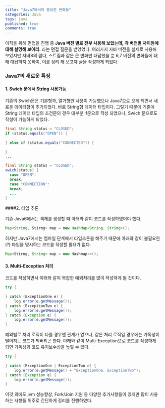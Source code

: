 ```yaml
---
title: "Java7에서의 중요한 변화들"
categories: Java
tags: java
published: true
comments: true
---
```


이직을 위해 면접을 진행 중 **Java 버전 별로 전부 사용해 보았는데, 각 버전별 차이점에 대해 설명해 보아라.** 라는 면접 질문을 받았었다. 여러가지 자바 버전을 실제로 사용해 보았지만 자바8의 람다, 스트림과 같은 큰 변화만 대답했을 뿐 6,7 버전의 변화들에 대해 대답하지 못하여, 이를 정리 해 보고자 글을 작성하게 되었다.


### Java7의 새로운 특징

#### 1. Swich 문에서 String 사용가능

기존의 Swich문은 기본형과, 열거형만 사용이 가능했으나 Java7으로 오게 되면서 새로운 데이터형이 추가되었다. 바로 String형 데이터 타입이다. 그렇기 때문에 기존에 String 데이터 타입의 조건문의 경우 대부분 if문으로 작성 되었으나, Swich 문으로도 작성이 가능하게 되었다.

```java
final String status = "CLOSED";
if (status.equals("OPEN")) {
  
} else if (status.equals("CONNECTED")) {
  
}
...
```

```java
final String status = "CLOSED";
swich(status) {
  case "OPEN":
  break;
  case "CONNECTION":
  break;
  ...
}
```



####2. 타입 추론

기존 Java6에서는 객체를 생성할 때 아래와 같이 코드를 작성하였어야 했다.

```java
Map<String, Stirng> map = new HashMap<String, String>();
```

하지만 Java7에서는 컴파일 단계에서 타입추론을 해주기 때문에 아래와 같이 불필요한(?) 타입을 명시하는 코드를 작성할 필요가 없다.

```java
Map<Stirng, String> map = new Hashmap<>();
```



#### 3. Multi-Exception 처리

코드를 작성하면서 아래와 같이 복잡한 예외처리를 많이 작성하게 될 것이다.

```java
try {
  
} catch (ExceptionOne e) {
    log.error(e.getMessage());
} catch (ExceptionTwo e) {
    log.error(e.getMessage());
} catch (Exception e) {
    log.error(e.getMessage());
}
```

예외별로 처리 로직이 다를 경우엔 관계가 없으나, 같은 처리 로직일 경우에는 가독성이 떨어지는 코드가 되버리곤 한다. 아래와 같이 Multi-Exception으로 코드를 작성하게 되면 가독성과 코드 유지보수성을 높힐 수 있다.

```java
try {
  
} catch (ExceptionOne | ExceptionTwo e) {
    log.error(e.getMessage() + "ExceptionOne, ExceptionTwo");
} catch (Exception e) {
    log.error(e.getMessage());
}
```



이것 외에도 jvm 성능향상, Fork/Join 지원 등 다양한 추가사항들이 있지만 많이 사용하는 사항들 위주로 간단하게 정리를 진행하였다.